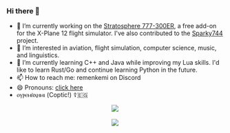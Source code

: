 ### Hi there 👋

- 🔭 I’m currently working on the [Stratosphere 777-300ER](https://github.com/Stratosphere-Studios/777-300ER), a free add-on for the X-Plane 12 flight simulator. I've also contributed to the [Sparky744](https://github.com/mSparks43/747-400) project.
- 👀 I’m interested in aviation, flight simulation, computer science, music, and linguistics.
- 🌱 I’m currently learning C++ and Java while improving my Lua skills. I'd like to learn Rust/Go and continue learning Python in the future.
- 📫 How to reach me: remenkemi on Discord
- 😄 Pronouns: [click here](https://bit.ly/2ZoPA60)
- ⲟⲩⲣⲉⲙⲛ̀ⲭⲏⲙⲓ (Coptic!) ☦️🇪🇬

<p align="center">
  <a href="https://github.com/remenkemi">
    <img align="center" src="https://komarev.com/ghpvc/?username=crazytimtimtim&color=blue" />
  </a>
  <br>
  <br>
  <a href="https://github.com/remenkemi">
    <img align="center" src="https://github-readme-stats.vercel.app/api?username=remenkemi&show_icons=true&theme=tokyonight&border_radius=10" />
  </a>
</p>
